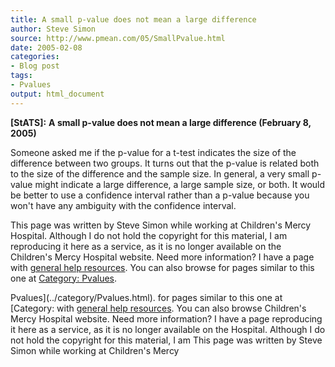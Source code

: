 ```yaml
---
title: A small p-value does not mean a large difference
author: Steve Simon
source: http://www.pmean.com/05/SmallPvalue.html
date: 2005-02-08
categories:
- Blog post
tags:
- Pvalues
output: html_document
---
```

**[StATS]:** **A small p-value does not mean a large
difference (February 8, 2005)**

Someone asked me if the p-value for a t-test indicates the size of the
difference between two groups. It turns out that the p-value is related
both to the size of the difference and the sample size. In general, a
very small p-value might indicate a large difference, a large sample
size, or both. It would be better to use a confidence interval rather
than a p-value because you won\'t have any ambiguity with the confidence
interval.

This page was written by Steve Simon while working at Children\'s Mercy
Hospital. Although I do not hold the copyright for this material, I am
reproducing it here as a service, as it is no longer available on the
Children\'s Mercy Hospital website. Need more information? I have a page
with [general help resources](../GeneralHelp.html). You can also browse
for pages similar to this one at [Category:
Pvalues](../category/Pvalues.html).
<!---More--->
Pvalues](../category/Pvalues.html).
for pages similar to this one at [Category:
with [general help resources](../GeneralHelp.html). You can also browse
Children\'s Mercy Hospital website. Need more information? I have a page
reproducing it here as a service, as it is no longer available on the
Hospital. Although I do not hold the copyright for this material, I am
This page was written by Steve Simon while working at Children\'s Mercy

<!---Do not use
**[StATS]:** **A small p-value does not mean a large
This page was written by Steve Simon while working at Children\'s Mercy
Hospital. Although I do not hold the copyright for this material, I am
reproducing it here as a service, as it is no longer available on the
Children\'s Mercy Hospital website. Need more information? I have a page
with [general help resources](../GeneralHelp.html). You can also browse
for pages similar to this one at [Category:
Pvalues](../category/Pvalues.html).
--->

